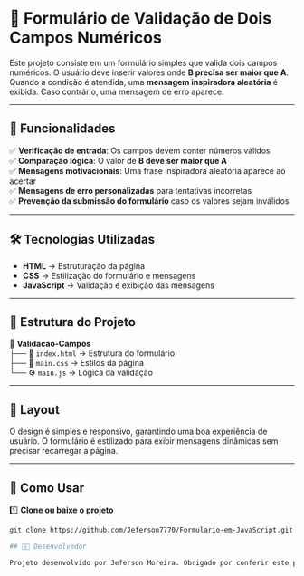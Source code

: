 # 🚀 Formulário de Validação de Dois Campos Numéricos  

Este projeto consiste em um formulário simples que valida dois campos numéricos. O usuário deve inserir valores onde **B precisa ser maior que A**. Quando a condição é atendida, uma **mensagem inspiradora aleatória** é exibida. Caso contrário, uma mensagem de erro aparece.  

---

## 📌 Funcionalidades  

✅ **Verificação de entrada**: Os campos devem conter números válidos  
✅ **Comparação lógica**: O valor de **B deve ser maior que A**  
✅ **Mensagens motivacionais**: Uma frase inspiradora aleatória aparece ao acertar  
✅ **Mensagens de erro personalizadas** para tentativas incorretas  
✅ **Prevenção da submissão do formulário** caso os valores sejam inválidos  

---

## 🛠️ Tecnologias Utilizadas  

- **HTML** → Estruturação da página  
- **CSS** → Estilização do formulário e mensagens  
- **JavaScript** → Validação e exibição das mensagens  

---

## 📜 Estrutura do Projeto  

📁 **Validacao-Campos**  
├── 📄 `index.html` → Estrutura do formulário  
├── 🎨 `main.css` → Estilos da página  
└── ⚙️ `main.js` → Lógica da validação  

---

## 🎨 Layout  

O design é simples e responsivo, garantindo uma boa experiência de usuário. O formulário é estilizado para exibir mensagens dinâmicas sem precisar recarregar a página.  

---

## 🎯 Como Usar  

1️⃣ **Clone ou baixe o projeto**  
```bash
git clone https://github.com/Jeferson7770/Formulario-em-JavaScript.git

## 👨‍💻 Desenvolvedor

Projeto desenvolvido por Jeferson Moreira. Obrigado por conferir este projeto! Se gostou, não esqueça de dar uma ⭐️ no repositório. Vamos nos conectar no [LinkedIn](https://www.linkedin.com/in/jefersonmoreiradev/)! 
